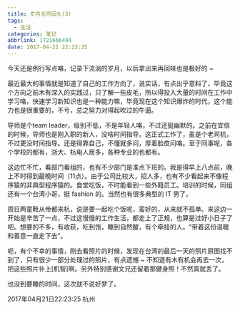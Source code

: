 ```yaml
---
title: 岁月无可回头(3)
tags:
  - 生活
categories: 笔记
abbrlink: 1721666494
date: 2017-04-21 22:23:25
---
```


今天还是例行写点咯，记录下流淌的岁月，以后拿出来再回味也是极好的 ~

最近最大的事情就是知道了自己的工作方向了，说实话，有点出乎意料了，毕竟这个方向之前木有深入的实践过，只了解一些皮毛，所以得投入大量的时间在工作中学习咯，快速学习新知识也是一种能力嘛，毕竟现在这个知识爆炸的时代，这个能力也是很重要的，不亏，总之努力对得起吹过的牛逼。

导师是个team leader，级别不低，不是年轻人咯，不过还挺幽默的。之前在宜信的时候，导师也是刚入职的新人，没啥时间指导。这正式工作了，虽是个老司机，不过更没时间指导。还是得靠自己，不懂就多问，厚着脸皮问咯。至于同事呢，各个学校的都有，浙大、杭电人居多，各种专业的也都有。

这边忙不忙，看部门看组的，也有不少部门是准点下班的。我是得早上八点前，晚上不时得到最晚时间（11点）。由于公司比较大，招人多，也有不少看起来不像程序猿的非典型程序猿的。食堂吃饭，不时能看到一些外籍员工。培训的时候，同组还有一个台湾小哥，挺 fashion 的。当然也有很多典型的 IT 男了。

周日两童鞋从帝都来杭，说是要一起吃个饭呢，蛮好的，从来就不孤单。来这边一开始是辛苦了一点，不过这慢慢的工作生活，都走上了正规，也算是过好小日子了吧。想要的不多，有收获，吃到饱，睡到自然醒，有个牵挂的人。“带着这份温暖和善意一直走下去”。

呃，有个不幸的事情，刚去看照片的时候，发现在台湾的最后一天的照片原图找不到了，只有很少一部分处理过的照片，有点遗憾 ~ 不知道有木有机会再去一次，把这些照片补上[机智]啊。另外特别感谢文兄还留着那健身照！不然真就丢了。

也没到要睡的时间，这次就不说好梦了。

2017年04月21日22:23:25 杭州
